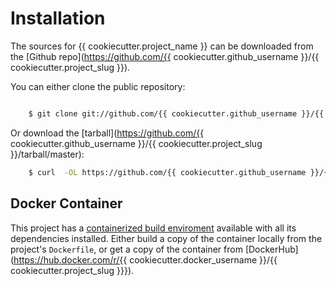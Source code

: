 # Installation

The sources for {{ cookiecutter.project_name }} can be downloaded from the [Github repo](https://github.com/{{ cookiecutter.github_username }}/{{ cookiecutter.project_slug }}).

You can either clone the public repository:

```bash

    $ git clone git://github.com/{{ cookiecutter.github_username }}/{{ cookiecutter.project_slug }}
```
Or download the [tarball](https://github.com/{{ cookiecutter.github_username }}/{{ cookiecutter.project_slug }}/tarball/master):

```bash
    $ curl  -OL https://github.com/{{ cookiecutter.github_username }}/{{ cookiecutter.project_slug }}/tarball/master
```

## Docker Container

This project has a [containerized build enviroment](https://docs.docker.com/engine/reference/commandline/build/) available with all its dependencies installed. Either build a copy of the container locally from the project's `Dockerfile`,
or get a copy of the container from [DockerHub](https://hub.docker.com/r/{{ cookiecutter.docker_username }}/{{ cookiecutter.project_slug }}}).
